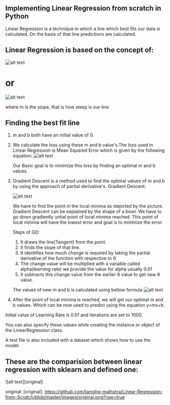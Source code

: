 ## Implementing Linear Regression from scratch in Python

Linear Regression is a technique in which a line which best fits our data is calculated.
On the basis of that line predictions are calculated.

## Linear Regression is based on the concept of:
![alt text][lr1]

[lr1]: https://cdn-images-1.medium.com/max/800/1*TEzHQl-H0E4YKOpInAN_ZQ.png

# or

![alt text][lr2]

[lr2]: https://cdn-images-1.medium.com/max/800/1*oNsv50WV-2gGXqpAT6Snag.png


where m is the slope, that is how steep is our line

## Finding the best fit line

1. m and b both have an initial value of 0.

2. We calculate the loss using these m and b value's.The loss used in Linear Regression is 
    Mean Squared Error which is given by the following equation:
    ![alt text][error]

    [error]: https://cdn-images-1.medium.com/max/1200/1*94Gc_tf4a5WPxxugOI5uWw.png

    Our Basic goal is to minimize this loss by finding an optimal m and b values.

3. Gradient Descent is a method used to find the optimal values of m and b by
    using the approach of partial derivative's.
    Gradient Descent:

    ![alt text][gd]

    [gd]: https://cdn-images-1.medium.com/max/1600/1*91DQMNKmNIdncqx6FsB4Iw.png


    We have to find the point in the local minima as depicted by the picture.
    Gradient Descent can be explained by the shape of a bowl.
    We have to go down gradiently untial point of local minima reached.
    This point of local minima will have the lowest error and goal is to minimize
    the error.

    Steps of GD:
    1. It draws the line(Tangent) from the point.
    2. It finds the slope of that line.
    3. It identifies how much change is required by taking the partial derivative of the function with respective to θ
    4. The change value will be multiplied with a variable called alpha(learning rate) we provide the value for alpha usually 0.01
    5. It subtracts this change value from the earlier θ value to get new θ value .

    The values of new m and b is calculated using bellow formula
    ![alt text][gdf]

    [gdf]: https://spin.atomicobject.com/wp-content/uploads/linear_regression_gradient1.png


4. After the point of local minima is reached, we will get our optimal m and b values.
    Which can be now used to predict using the equation y=mx+b.


Initial value of Learning Rate is 0.01 and iterations are set to 1000.

You can also specify these values while creating the instance or object of the LinearRegression class.

A test file is also included with a dataset which shows how to use the model.

## These are the comparision between linear regression with sklearn and defined one:
![alt text][original]

original: [original]: https://github.com/tanishq-malhotra/Linear-Regression-from-Scratch/blob/master/images/original.png?raw=true